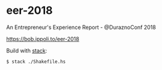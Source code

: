 # eer-2018
An Entrepreneur's Experience Report - @DuraznoConf 2018

https://bob.ippoli.to/eer-2018

Build with [stack](https://haskellstack.org):

```
$ stack ./Shakefile.hs
```
